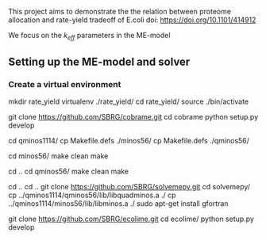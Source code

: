 This project aims to demonstrate the the relation between proteome allocation and rate-yield tradeoff of E.coli
doi: https://doi.org/10.1101/414912

We focus on the $k_{eff}$ parameters in the ME-model
## Setting up the ME-model and solver
### Create a virtual environment
mkdir rate_yield
virtualenv ./rate_yield/
cd rate_yield/
source ./bin/activate

git clone https://github.com/SBRG/cobrame.git
cd cobrame
python setup.py develop


cd qminos1114/
cp Makefile.defs ./minos56/
cp Makefile.defs ./qminos56/

cd minos56/
make clean
make
 
cd ..
cd qminos56/
make clean
make

cd ..
cd ..
git clone https://github.com/SBRG/solvemepy.git 
cd solvemepy/
cp ../qminos1114/qminos56/lib/libquadminos.a ./
cp ../qminos1114/minos56/lib/libminos.a ./
sudo apt-get install gfortran

git clone https://github.com/SBRG/ecolime.git
cd ecolime/
python setup.py develop
